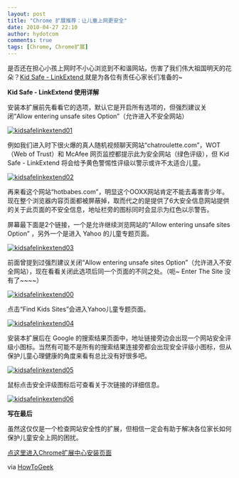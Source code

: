 ```yaml
---
layout: post
title: "Chrome 扩展推荐：让儿童上网更安全"
date: 2010-04-27 22:10
author: hydotcom
comments: true
tags: [Chrome, Chrome扩展]
---
```

是否还在担心小孩上网时不小心浏览到不和谐网站，伤害了我们伟大祖国明天的花朵？[Kid Safe - LinkExtend ](https://chrome.google.com/extensions/detail/aggcabjbgijmbbckmkjkaadcjinelmdp)就是为各位有责任心家长们准备的~

**Kid Safe - LinkExtend 使用详解**

安装本扩展前先看看它的选项，默认它是开启所有选项的，但强烈建议关闭“Allow entering unsafe sites Option”（允许进入不安全网站）

<a href="http://img.chromi.org/2010/04/kidsafelinkextend01.png">![](http://img.chromi.org/2010/04/kidsafelinkextend01.png "kidsafelinkextend01")</a>

例如我们进入时下很火爆的真人随机视频聊天网站“chatroulette.com”，WOT（Web of Trust）和 McAfee 网页监控都提示此为安全网站（绿色评级），但 Kid Safe - LinkExtend 将会给予黄色警惕性评级以警示或许不太适合儿童。

<a href="http://img.chromi.org/2010/04/kidsafelinkextend02.png">![](http://img.chromi.org/2010/04/kidsafelinkextend02-550x436.png "kidsafelinkextend02")</a>

再来看这个网站“hotbabes.com”，明显这个OOXX网站肯定不能去毒害青少年。现在整个浏览器内容页面都被屏蔽掉，取而代之的是提供了6大安全信息网站提供的关于此页面的不安全信息，地址栏旁的图标同时会显示为红色以示警告。

屏幕最下面是2个链接，一个是允许继续浏览网站的“Allow entering unsafe sites Option” ，另外一个是进入 Yahoo 的儿童专题页面。<!--more-->

<a href="http://img.chromi.org/2010/04/kidsafelinkextend03.png">![](http://img.chromi.org/2010/04/kidsafelinkextend03-550x436.png "kidsafelinkextend03")</a>

前面曾提到过强烈建议关闭“Allow entering unsafe sites Option”（允许进入不安全网站），现在看看关闭此选项后同一个页面的不同之处。（呃~ Enter The Site 没有了~~~~）

<a href="http://img.chromi.org/2010/04/kidsafelinkextend00.png">![](http://img.chromi.org/2010/04/kidsafelinkextend00-550x436.png "kidsafelinkextend00")</a>

点击“Find Kids Sites”会进入Yahoo儿童专题页面。

<a href="http://img.chromi.org/2010/04/kidsafelinkextend04.png">![](http://img.chromi.org/2010/04/kidsafelinkextend04-550x436.png "kidsafelinkextend04")</a>

安装本扩展后在 Google 的搜索结果页面中，地址链接旁边会出现一个网站安全评级小图标。当然有可能不是所有的搜索结果连接旁都会出现安全评级小图标，但从保护儿童心理健康的角度来看有总比没有好很多吧。

<a href="http://img.chromi.org/2010/04/kidsafelinkextend05.png">![](http://img.chromi.org/2010/04/kidsafelinkextend05-550x436.png "kidsafelinkextend05")</a>

鼠标点击安全评级图标后可查看关于次链接的详细信息。

<a href="http://img.chromi.org/2010/04/kidsafelinkextend06.png">![](http://img.chromi.org/2010/04/kidsafelinkextend06-550x179.png "kidsafelinkextend06")</a>

**写在最后**

虽然这仅仅是一个检查网站安全性的扩展，但相信一定会有助于解决各位家长如何保护儿童安全上网的困扰。

[点这里进入Chrome扩展中心安装页面](https://chrome.google.com/extensions/detail/aggcabjbgijmbbckmkjkaadcjinelmdp)

via [HowToGeek](http://www.howtogeek.com/howto/15386/make-browsing-safer-for-children-in-google-chrome/)
